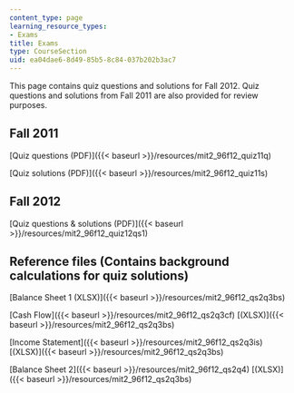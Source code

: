 ```yaml
---
content_type: page
learning_resource_types:
- Exams
title: Exams
type: CourseSection
uid: ea04dae6-8d49-85b5-8c84-037b202b3ac7
---
```


This page contains quiz questions and solutions for Fall 2012. Quiz questions and solutions from Fall 2011 are also provided for review purposes.

Fall 2011
---------

[Quiz questions (PDF)]({{< baseurl >}}/resources/mit2_96f12_quiz11q)

[Quiz solutions (PDF)]({{< baseurl >}}/resources/mit2_96f12_quiz11s)

Fall 2012
---------

[Quiz questions & solutions (PDF)]({{< baseurl >}}/resources/mit2_96f12_quiz12qs1)

Reference files (Contains background calculations for quiz solutions)
---------------------------------------------------------------------

[Balance Sheet 1 (XLSX)]({{< baseurl >}}/resources/mit2_96f12_qs2q3bs)

[Cash Flow]({{< baseurl >}}/resources/mit2_96f12_qs2q3cf) [(XLSX)]({{< baseurl >}}/resources/mit2_96f12_qs2q3bs)

[Income Statement]({{< baseurl >}}/resources/mit2_96f12_qs2q3is) [(XLSX)]({{< baseurl >}}/resources/mit2_96f12_qs2q3bs)

[Balance Sheet 2]({{< baseurl >}}/resources/mit2_96f12_qs2q4) [(XLSX)]({{< baseurl >}}/resources/mit2_96f12_qs2q3bs)